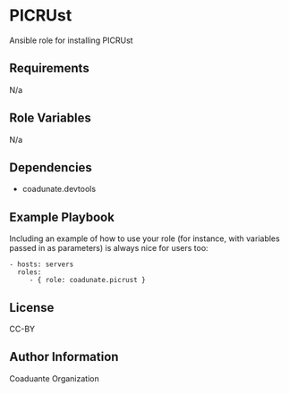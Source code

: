 PICRUst
=========

Ansible role for installing PICRUst

Requirements
------------

N/a

Role Variables
--------------

N/a

Dependencies
------------

- coadunate.devtools

Example Playbook
----------------

Including an example of how to use your role (for instance, with variables passed in as parameters) is always nice for users too:

    - hosts: servers
      roles:
         - { role: coadunate.picrust }

License
-------

CC-BY

Author Information
------------------

Coaduante Organization
